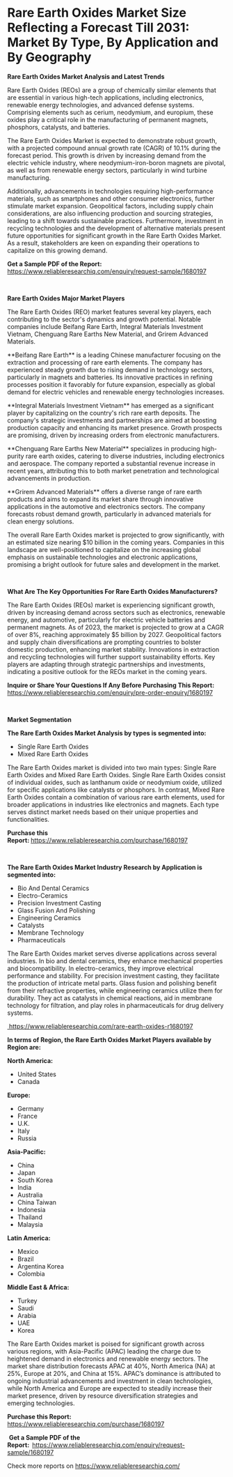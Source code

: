 <p><h1>Rare Earth Oxides Market Size Reflecting a Forecast Till 2031: Market By Type, By Application and By Geography</h1></p><p><strong>Rare Earth Oxides Market Analysis and Latest Trends</strong></p>
<p><p>Rare Earth Oxides (REOs) are a group of chemically similar elements that are essential in various high-tech applications, including electronics, renewable energy technologies, and advanced defense systems. Comprising elements such as cerium, neodymium, and europium, these oxides play a critical role in the manufacturing of permanent magnets, phosphors, catalysts, and batteries. </p><p>The Rare Earth Oxides Market is expected to demonstrate robust growth, with a projected compound annual growth rate (CAGR) of 10.1% during the forecast period. This growth is driven by increasing demand from the electric vehicle industry, where neodymium-iron-boron magnets are pivotal, as well as from renewable energy sectors, particularly in wind turbine manufacturing. </p><p>Additionally, advancements in technologies requiring high-performance materials, such as smartphones and other consumer electronics, further stimulate market expansion. Geopolitical factors, including supply chain considerations, are also influencing production and sourcing strategies, leading to a shift towards sustainable practices. Furthermore, investment in recycling technologies and the development of alternative materials present future opportunities for significant growth in the Rare Earth Oxides Market. As a result, stakeholders are keen on expanding their operations to capitalize on this growing demand.</p></p>
<p><strong>Get a Sample PDF of the Report:&nbsp;</strong> <a href="https://www.reliableresearchiq.com/enquiry/request-sample/1680197?utm_campaign=1720&utm_medium=2&utm_source=Github&utm_content=ia&utm_term=28122024&utm_id=rare-earth-oxides">https://www.reliableresearchiq.com/enquiry/request-sample/1680197</a></p>
<p>&nbsp;</p>
<p><strong>Rare Earth Oxides Major Market Players</strong></p>
<p><p>The Rare Earth Oxides (REO) market features several key players, each contributing to the sector's dynamics and growth potential. Notable companies include Beifang Rare Earth, Integral Materials Investment Vietnam, Chenguang Rare Earths New Material, and Grirem Advanced Materials.</p><p>**Beifang Rare Earth** is a leading Chinese manufacturer focusing on the extraction and processing of rare earth elements. The company has experienced steady growth due to rising demand in technology sectors, particularly in magnets and batteries. Its innovative practices in refining processes position it favorably for future expansion, especially as global demand for electric vehicles and renewable energy technologies increases.</p><p>**Integral Materials Investment Vietnam** has emerged as a significant player by capitalizing on the country's rich rare earth deposits. The company's strategic investments and partnerships are aimed at boosting production capacity and enhancing its market presence. Growth prospects are promising, driven by increasing orders from electronic manufacturers.</p><p>**Chenguang Rare Earths New Material** specializes in producing high-purity rare earth oxides, catering to diverse industries, including electronics and aerospace. The company reported a substantial revenue increase in recent years, attributing this to both market penetration and technological advancements in production.</p><p>**Grirem Advanced Materials** offers a diverse range of rare earth products and aims to expand its market share through innovative applications in the automotive and electronics sectors. The company forecasts robust demand growth, particularly in advanced materials for clean energy solutions.</p><p>The overall Rare Earth Oxides market is projected to grow significantly, with an estimated size nearing $10 billion in the coming years. Companies in this landscape are well-positioned to capitalize on the increasing global emphasis on sustainable technologies and electronic applications, promising a bright outlook for future sales and development in the market.</p></p>
<p>&nbsp;</p>
<p><strong>What Are The Key Opportunities For Rare Earth Oxides Manufacturers?</strong></p>
<p><p>The Rare Earth Oxides (REOs) market is experiencing significant growth, driven by increasing demand across sectors such as electronics, renewable energy, and automotive, particularly for electric vehicle batteries and permanent magnets. As of 2023, the market is projected to grow at a CAGR of over 8%, reaching approximately $5 billion by 2027. Geopolitical factors and supply chain diversifications are prompting countries to bolster domestic production, enhancing market stability. Innovations in extraction and recycling technologies will further support sustainability efforts. Key players are adapting through strategic partnerships and investments, indicating a positive outlook for the REOs market in the coming years.</p></p>
<p><strong>Inquire or Share Your Questions If Any Before Purchasing This Report:</strong> <a href="https://www.reliableresearchiq.com/enquiry/pre-order-enquiry/1680197?utm_campaign=1720&utm_medium=2&utm_source=Github&utm_content=ia&utm_term=28122024&utm_id=rare-earth-oxides">https://www.reliableresearchiq.com/enquiry/pre-order-enquiry/1680197</a></p>
<p>&nbsp;</p>
<p><strong>Market Segmentation</strong></p>
<p><strong>The Rare Earth Oxides Market Analysis by types is segmented into:</strong></p>
<p><ul><li>Single Rare Earth Oxides</li><li>Mixed Rare Earth Oxides</li></ul></p>
<p><p>The Rare Earth Oxides market is divided into two main types: Single Rare Earth Oxides and Mixed Rare Earth Oxides. Single Rare Earth Oxides consist of individual oxides, such as lanthanum oxide or neodymium oxide, utilized for specific applications like catalysts or phosphors. In contrast, Mixed Rare Earth Oxides contain a combination of various rare earth elements, used for broader applications in industries like electronics and magnets. Each type serves distinct market needs based on their unique properties and functionalities.</p></p>
<p><strong>Purchase this Report:&nbsp;</strong><a href="https://www.reliableresearchiq.com/purchase/1680197?utm_campaign=1720&utm_medium=2&utm_source=Github&utm_content=ia&utm_term=28122024&utm_id=rare-earth-oxides">https://www.reliableresearchiq.com/purchase/1680197</a></p>
<p>&nbsp;</p>
<p><strong>The Rare Earth Oxides Market Industry Research by Application is segmented into:</strong></p>
<p><ul><li>Bio And Dental Ceramics</li><li>Electro-Ceramics</li><li>Precision Investment Casting</li><li>Glass Fusion And Polishing</li><li>Engineering Ceramics</li><li>Catalysts</li><li>Membrane Technology</li><li>Pharmaceuticals</li></ul></p>
<p><p>The Rare Earth Oxides market serves diverse applications across several industries. In bio and dental ceramics, they enhance mechanical properties and biocompatibility. In electro-ceramics, they improve electrical performance and stability. For precision investment casting, they facilitate the production of intricate metal parts. Glass fusion and polishing benefit from their refractive properties, while engineering ceramics utilize them for durability. They act as catalysts in chemical reactions, aid in membrane technology for filtration, and play roles in pharmaceuticals for drug delivery systems.</p></p>
<p><a href="https://www.reliableresearchiq.com/rare-earth-oxides-r1680197?utm_campaign=1720&utm_medium=2&utm_source=Github&utm_content=ia&utm_term=28122024&utm_id=rare-earth-oxides">&nbsp;https://www.reliableresearchiq.com/rare-earth-oxides-r1680197</a></p>
<p><strong>In terms of Region, the Rare Earth Oxides Market Players available by Region are:</strong></p>
<p>
    <p> <strong> North America: </strong>
        <ul>
            <li>United States</li>
            <li>Canada</li>
        </ul>
        </p> 
    <p> <strong> Europe: </strong>
        <ul>
            <li>Germany</li>
            <li>France</li>
            <li>U.K.</li>
            <li>Italy</li>
            <li>Russia</li>
        </ul>
        </p> 
    <p> <strong> Asia-Pacific: </strong>
        <ul>
            <li>China</li>
            <li>Japan</li>
            <li>South Korea</li>
            <li>India</li>
            <li>Australia</li>
            <li>China Taiwan</li>
            <li>Indonesia</li>
            <li>Thailand</li>
            <li>Malaysia</li>
        </ul>
        </p> 
    <p> <strong> Latin America: </strong>
        <ul>
            <li>Mexico</li>
            <li>Brazil</li>
            <li>Argentina Korea</li>
            <li>Colombia</li>
        </ul>
        </p> 
    <p> <strong> Middle East & Africa: </strong>
        <ul>
            <li>Turkey</li>
            <li>Saudi</li>
            <li>Arabia</li>
            <li>UAE</li>
            <li>Korea</li>
        </ul>
    </p>
    </p>
<p><p>The Rare Earth Oxides market is poised for significant growth across various regions, with Asia-Pacific (APAC) leading the charge due to heightened demand in electronics and renewable energy sectors. The market share distribution forecasts APAC at 40%, North America (NA) at 25%, Europe at 20%, and China at 15%. APAC’s dominance is attributed to ongoing industrial advancements and investment in clean technologies, while North America and Europe are expected to steadily increase their market presence, driven by resource diversification strategies and emerging technologies.</p></p>
<p><strong>Purchase this Report: </strong><a href="https://www.reliableresearchiq.com/purchase/1680197?utm_campaign=1720&utm_medium=2&utm_source=Github&utm_content=ia&utm_term=28122024&utm_id=rare-earth-oxides">https://www.reliableresearchiq.com/purchase/1680197</a></p>
<p>&nbsp;<strong>Get a Sample PDF of the Report:&nbsp;&nbsp;</strong><a href="https://www.reliableresearchiq.com/enquiry/request-sample/1680197?utm_campaign=1720&utm_medium=2&utm_source=Github&utm_content=ia&utm_term=28122024&utm_id=rare-earth-oxides">https://www.reliableresearchiq.com/enquiry/request-sample/1680197</a></p>
<p><strong></strong></p>
<p>Check more reports on <a href="https://www.reliableresearchiq.com/?utm_campaign=1720&utm_medium=2&utm_source=Github&utm_content=ia&utm_term=28122024&utm_id=rare-earth-oxides">https://www.reliableresearchiq.com/</a></p>